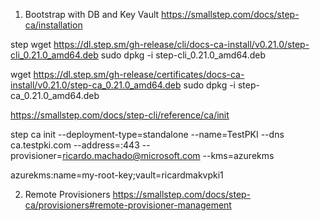 1. Bootstrap with DB and Key Vault
https://smallstep.com/docs/step-ca/installation


step
wget https://dl.step.sm/gh-release/cli/docs-ca-install/v0.21.0/step-cli_0.21.0_amd64.deb
sudo dpkg -i step-cli_0.21.0_amd64.deb

wget https://dl.step.sm/gh-release/certificates/docs-ca-install/v0.21.0/step-ca_0.21.0_amd64.deb
sudo dpkg -i step-ca_0.21.0_amd64.deb



https://smallstep.com/docs/step-cli/reference/ca/init


step ca init --deployment-type=standalone --name=TestPKI --dns ca.testpki.com --address=:443 --provisioner=ricardo.machado@microsoft.com --kms=azurekms

azurekms:name=my-root-key;vault=ricardmakvpki1

2. Remote Provisioners
https://smallstep.com/docs/step-ca/provisioners#remote-provisioner-management